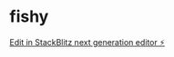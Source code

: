 # fishy

[Edit in StackBlitz next generation editor ⚡️](https://stackblitz.com/~/github.com/littlecm/fishy)